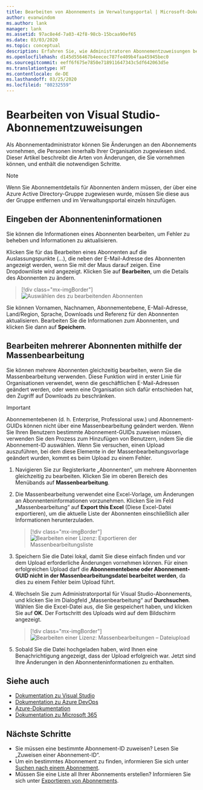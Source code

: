 ```yaml
---
title: Bearbeiten von Abonnements im Verwaltungsportal | Microsoft-Dokumentation
author: evanwindom
ms.author: lank
manager: lank
ms.assetid: 97ac8e4d-7a03-42f8-98cb-15bcaa90ef65
ms.date: 03/03/2020
ms.topic: conceptual
description: Erfahren Sie, wie Administratoren Abonnementzuweisungen bearbeiten können.
ms.openlocfilehash: d145d556467b4eecec787fe409b4faa45945bec0
ms.sourcegitcommit: eeff6f675e7850e718911647343c5df642063d5e
ms.translationtype: HT
ms.contentlocale: de-DE
ms.lasthandoff: 03/25/2020
ms.locfileid: "80232559"
---
```

# <a name="edit-visual-studio-subscription-assignments"></a>Bearbeiten von Visual Studio-Abonnementzuweisungen
Als Abonnementadministrator können Sie Änderungen an den Abonnements vornehmen, die Personen innerhalb Ihrer Organisation zugewiesen sind.  Dieser Artikel beschreibt die Arten von Änderungen, die Sie vornehmen können, und enthält die notwendigen Schritte.

   > [!NOTE]
   > Wenn Sie Abonnementdetails für Abonnenten ändern müssen, der über eine Azure Active Directory-Gruppe zugewiesen wurde, müssen Sie diese aus der Gruppe entfernen und im Verwaltungsportal einzeln hinzufügen.  

## <a name="change-subscriber-information"></a>Eingeben der Abonnenteninformationen
Sie können die Informationen eines Abonnenten bearbeiten, um Fehler zu beheben und Informationen zu aktualisieren.

Klicken Sie für das Bearbeiten eines Abonnenten auf die Auslassungspunkte (...), die neben der E-Mail-Adresse des Abonnenten angezeigt werden, wenn Sie mit der Maus darauf zeigen. Eine Dropdownliste wird angezeigt.  Klicken Sie auf **Bearbeiten**, um die Details des Abonnenten zu ändern. 
> [!div class="mx-imgBorder"]
> ![Auswählen des zu bearbeitenden Abonnenten](_img/edit-license/select-subscriber.png)

Sie können Vornamen, Nachnamen, Abonnementebene, E-Mail-Adresse, Land/Region, Sprache, Downloads und Referenz für den Abonnenten aktualisieren. Bearbeiten Sie die Informationen zum Abonnenten, und klicken Sie dann auf **Speichern**.

## <a name="edit-multiple-subscribers-using-bulk-edit"></a>Bearbeiten mehrerer Abonnenten mithilfe der Massenbearbeitung
Sie können mehrere Abonnenten gleichzeitig bearbeiten, wenn Sie die Massenbearbeitung verwenden. Diese Funktion wird in erster Linie für Organisationen verwendet, wenn die geschäftlichen E-Mail-Adressen geändert werden, oder wenn eine Organisation sich dafür entschieden hat, den Zugriff auf Downloads zu beschränken.

   > [!IMPORTANT]
   > Abonnementebenen (d. h. Enterprise, Professional usw.) und Abonnement-GUIDs können nicht über eine Massenbearbeitung geändert werden.  Wenn Sie Ihren Benutzern bestimmte Abonnement-GUIDs zuweisen müssen, verwenden Sie den Prozess zum Hinzufügen von Benutzern, indem Sie die Abonnement-ID auswählen. Wenn Sie versuchen, einen Upload auszuführen, bei dem diese Elemente in der Massenbearbeitungsvorlage geändert wurden, kommt es beim Upload zu einem Fehler.

1. Navigieren Sie zur Registerkarte „Abonnenten“, um mehrere Abonnenten gleichzeitig zu bearbeiten. Klicken Sie im oberen Bereich des Menübands auf **Massenbearbeitung**.

2. Die Massenbearbeitung verwendet eine Excel-Vorlage, um Änderungen an Abonnenteninformationen vorzunehmen. Klicken Sie im Feld „Massenbearbeitung“ auf **Export this Excel** (Diese Excel-Datei exportieren), um die aktuelle Liste der Abonnenten einschließlich aller Informationen herunterzuladen.
   > [!div class="mx-imgBorder"]
   > ![Bearbeiten einer Lizenz: Exportieren der Massenbearbeitungsliste](_img/edit-license/edit-license-bulk-edit-export.png)

3. Speichern Sie die Datei lokal, damit Sie diese einfach finden und vor dem Upload erforderliche Änderungen vornehmen können. Für einen erfolgreichen Upload darf die **Abonnementebene oder Abonnement-GUID nicht in der Massenbearbeitungsdatei bearbeitet werden**, da dies zu einem Fehler beim Upload führt.

4. Wechseln Sie zum Administratorportal für Visual Studio-Abonnements, und klicken Sie im Dialogfeld „Massenbearbeitung“ auf **Durchsuchen**. Wählen Sie die Excel-Datei aus, die Sie gespeichert haben, und klicken Sie auf **OK**. Der Fortschritt des Uploads wird auf dem Bildschirm angezeigt.
   > [!div class="mx-imgBorder"]
   > ![Bearbeiten einer Lizenz: Massenbearbeitungen – Dateiupload](_img/edit-license/edit-license-bulk-file-upload1.png)

5. Sobald Sie die Datei hochgeladen haben, wird Ihnen eine Benachrichtigung angezeigt, dass der Upload erfolgreich war. Jetzt sind Ihre Änderungen in den Abonnenteninformationen zu enthalten.

## <a name="see-also"></a>Siehe auch
- [Dokumentation zu Visual Studio](https://docs.microsoft.com/visualstudio/)
- [Dokumentation zu Azure DevOps](https://docs.microsoft.com/azure/devops/)
- [Azure-Dokumentation](https://docs.microsoft.com/azure/)
- [Dokumentation zu Microsoft 365](https://docs.microsoft.com/microsoft-365/)

## <a name="next-steps"></a>Nächste Schritte
- Sie müssen eine bestimmte Abonnement-ID zuweisen? Lesen Sie „Zuweisen einer Abonnement-ID“. 
- Um ein bestimmtes Abonnement zu finden, informieren Sie sich unter [Suchen nach einem Abonnement](search-license.md).
- Müssen Sie eine Liste all Ihrer Abonnements erstellen?  Informieren Sie sich unter [Exportieren von Abonnements](exporting-subscriptions.md).



